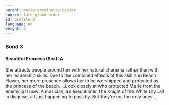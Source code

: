 ```yaml
---
parent: marie-antoinette-caster
source: fate-grand-order
id: profile-3
language: en
weight: 3
---
```


### Bond 3

#### Beautiful Princess (Sea): A

She attracts people around her with her natural charisma rather than with her leadership skills. Due to the combined effects of this skill and Beach Flower, her mere presence allows her to be worshipped and protected as the princess of the beach.
…Look closely at who protected Marie from the enemy just now. A musician, an executioner, the Knight of the White Lily…all in disguise, all just happening to pass by. But they’re not the only ones…
